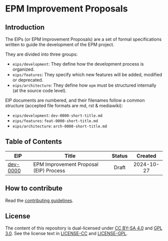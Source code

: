 # EPM Improvement Proposals

## Introduction

The EIPs (or EPM Improvement Proposals) are a set of formal specifications
written to guide the development of the EPM project.

They are divided into three groups:
  - `eips/development`:
    They define how the development process is organized.
  - `eips/features`:
    They specify which new features will be added, modified or deprecated.
  - `eips/architecture`:
    They define how `epm` must be structured internally (at the source
    code level).

EIP documents are numbered, and their filenames follow a common structure
(accepted file formats are md, rst & mediawiki):
  - `eips/development`: `dev-0000-short-title.md`
  - `eips/features`: `feat-0000-short-title.md`
  - `eips/architecture`: `arch-0000-short-title.md`

## Table of Contents

| EIP | Title | Status | Created |
|---|---|:---:|:---:|
|[dev-0000](eips/development/dev-0000-eips.md)|EPM Improvement Proposal (EIP) Process|Draft|2024-10-27|

## How to contribute

Read the [contributing guidelines](../CONTRIBUTING.md).

## License

The content of this repository is dual-licensed under
[CC BY-SA 4.0](https://creativecommons.org/licenses/by-sa/4.0/) and
[GPL 3.0](https://www.gnu.org/licenses/gpl-3.0.en.html). See the license text in
[LICENSE-CC](LICENSE-CC) and [LICENSE-GPL](LICENSE).

